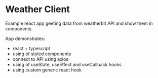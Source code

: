 # Weather Client
Example react app geeting data from weatherbit API and show them in components.

App demonstrates:
- react + typescript
- using of styled components
- connect to API using axios
- using of useState, useEffect and useCallback hooks
- using custom generic react hook

